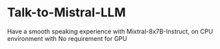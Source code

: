 # Talk-to-Mistral-LLM
Have a smooth speaking experience with Mixtral-8x7B-Instruct, on CPU environment with No requirement for GPU
